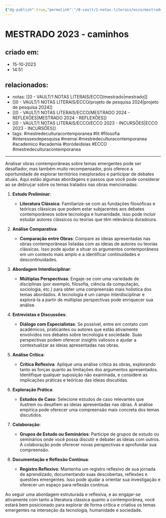 ```yaml
---
{"dg-publish":true,"permalink":"/0-vault/1-notas-literais/ecco/mestrado-2024-caminhos/","tags":["mestredeculturacontemporanea","lit","filosofia","interessesdepesquisa","memai","academico","academia","toródeideias","ECCO"],"dgHomeLink":true,"dgShowLocalGraph":true,"dgShowFileTree":true,"dgEnableSearch":true}
---
```


# MESTRADO 2023 - caminhos

## criado em: 
- 15-10-2023
- 14:51
## relacionados:
- notas: [[0 - VAULT/1 NOTAS LITERAIS/ECCO/mestrado\|mestrado]]
- [[0 - VAULT/1 NOTAS LITERAIS/ECCO/projeto de pesquisa 2024\|projeto de pesquisa 2024]]
- [[0 - VAULT/1 NOTAS LITERAIS/ECCO/MESTRADO 2024 - REFLEXÕES\|MESTRADO 2024 - REFLEXÕES]]
- [[0 - VAULT/1 NOTAS LITERAIS/ECCO/ECCO 2023 - INCURSÕES\|ECCO 2023 - INCURSÕES]]
- tags: #mestredeculturacontemporanea #lit #filosofia #interessesdepesquisa #memai #mestredeculturacontemporanea #academico #academia #toródeideias #ECCO #mestredeculturacontemporanea 
---
Analisar obras contemporâneas sobre temas emergentes pode ser desafiador, mas também muito recompensador, pois oferece a oportunidade de explorar territórios inexplorados e participar de debates atuais. Aqui estão algumas abordagens e passos que você pode considerar ao se debruçar sobre os temas tratados nas obras mencionadas:

1. **Estudo Preliminar**:
   - **Literatura Clássica**: Familiarize-se com as fundações filosóficas e teóricas clássicas que podem estar subjacentes aos debates contemporâneos sobre tecnologia e humanidade. Isso pode incluir estudar autores clássicos ou teorias que têm relevância duradoura.

2. **Análise Comparativa**:
   - **Comparação entre Obras**: Compare as ideias apresentadas nas obras contemporâneas listadas com as ideias de autores ou teorias clássicas. Isso pode ajudar a situar os argumentos contemporâneos em um contexto mais amplo e a identificar continuidades e descontinuidades.

3. **Abordagem Interdisciplinar**:
   - **Múltiplas Perspectivas**: Engaje-se com uma variedade de disciplinas (por exemplo, filosofia, ciência da computação, sociologia, etc.) para obter uma compreensão mais holística dos temas abordados. A tecnologia é um campo interdisciplinar e explorá-la a partir de múltiplas perspectivas pode enriquecer sua análise.

4. **Entrevistas e Discussões**:
   - **Diálogo com Especialistas**: Se possível, entre em contato com acadêmicos, praticantes ou autores que estão ativamente envolvidos nos debates sobre tecnologia e sociedade. Suas perspectivas podem oferecer insights valiosos e ajudar a contextualizar as ideias apresentadas nas obras.

5. **Análise Crítica**:
   - **Crítica Reflexiva**: Aplique uma análise crítica às obras, explorando tanto as forças quanto as limitações dos argumentos apresentados. Identifique qualquer suposição não examinada, e considere as implicações práticas e teóricas das ideias discutidas.

6. **Exploração Prática**:
   - **Estudos de Caso**: Selecione estudos de caso relevantes que ilustrem ou desafiem as ideias apresentadas nas obras. A análise empírica pode oferecer uma compreensão mais concreta dos temas discutidos.

7. **Colaboração**:
   - **Grupos de Estudo ou Seminários**: Participe de grupos de estudo ou seminários onde você possa discutir e debater as ideias com outros. A colaboração pode oferecer novas perspectivas e aprofundar sua compreensão.

8. **Documentação e Reflexão Contínua**:
   - **Registro Reflexivo**: Mantenha um registro reflexivo de sua jornada de aprendizado, documentando suas descobertas, reflexões e questões emergentes. Isso pode ajudar a orientar sua investigação e oferecer um espaço para reflexão contínua.

Ao seguir uma abordagem estruturada e reflexiva, e ao engajar-se ativamente com tanto a literatura clássica quanto a contemporânea, você estará bem posicionado para explorar de forma crítica e criativa os temas emergentes na interseção da tecnologia, humanidade e sociedade.